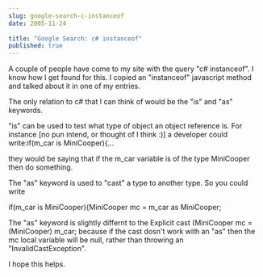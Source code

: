 ```yaml
---
slug: google-search-c-instanceof
date: 2005-11-24
 
title: "Google Search: c# instanceof"
published: true
---
```

A couple of people have come to my site with the query "c# instanceof". I know how I get found for this. I copied an "instanceof" javascript method and talked about it in one of my entries.<p />The only relation to c# that I can think of would be the "is" and "as" keywords.<p />"is" can be used to test what type of object an object reference is. For instance [no pun intend, or thought of I think :)] a developer could write:if(m_car is MiniCooper){...<p />they would be saying that if the m_car variable is of the type MiniCooper then do something.<p />The "as" keyword is used to "cast" a type to another type. So you could write<p>if(m_car is MiniCooper){MiniCooper mc = m_car as MiniCooper;</p><p>The "as" keyword is slightly differnt to the Explicit cast (MiniCooper mc = (MiniCooper) m_car; because if the cast dosn't work with an "as" then the mc local variable will be null, rather than throwing an "InvalidCastException".</p><p>I hope this helps.</p><p />

